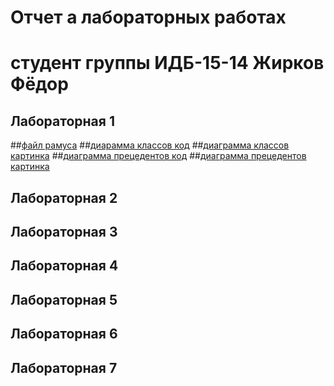 # Отчет а лабораторных работах
# студент группы ИДБ-15-14 Жирков Фёдор

## Лабораторная 1
##[файл рамуса](Fedyazh.github.io/blob/master/sixq.rsf)
##[диарамма классов код](Fedyazh.github.io/blob/master/диаграмма%20классов.txt)
##[диаграмма классов картинка](Fedyazh.github.io/blob/master/%D0%BA%D0%BB%D0%B0%D1%81%D1%81%D0%BE%D0%B2.png)
##[диаграмма прецедентов код](Fedyazh.github.io/blob/master/диаграмма%20прецедентов.txt)
##[диаграмма прецедентов картинка](Fedyazh.github.io/blob/master/прецедентов.png)
## Лабораторная 2

## Лабораторная 3

## Лабораторная 4

## Лабораторная 5

## Лабораторная 6

## Лабораторная 7



